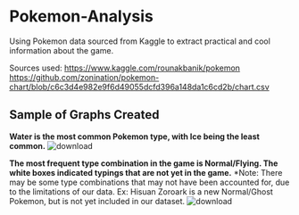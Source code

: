 # Pokemon-Analysis
Using Pokemon data sourced from Kaggle to extract practical and cool information about the game. 

Sources used: 
https://www.kaggle.com/rounakbanik/pokemon
https://github.com/zonination/pokemon-chart/blob/c6c3d4e982e9f6d49055dcfd396a148da1c6cd2b/chart.csv

## Sample of Graphs Created
**Water is the most common Pokemon type, with Ice being the least common.**
![download](https://user-images.githubusercontent.com/67389462/154823975-c1d8a344-bef8-4ec8-a71a-b99cae77835b.png)

**The most frequent type combination in the game is Normal/Flying. The white boxes indicated typings that are not yet in the game.**
*Note: There may be some type combinations that may not have been accounted for, due to the limitations of our data. Ex: Hisuan Zoroark is a new Normal/Ghost Pokemon, but is not yet included in our dataset. 
![download](https://user-images.githubusercontent.com/67389462/154823979-bc5d2643-2c5b-4aef-a894-17905359123a.png)
